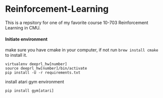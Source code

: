 # Reinforcement-Learning

This is a repsitory for one of my favorite course 10-703 Reinforcement Learning in CMU.


#### Initiate environment

make sure you have cmake in your computer, if not run `brew install cmake` to install it.
```
virtualenv deeprl_hw[number]
source deeprl_hw[number]/bin/activate
pip install -U -r requirements.txt
```

install atari gym environment

````
pip install gym[atari]
````